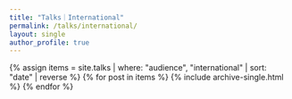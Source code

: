 ```yaml
---
title: "Talks｜International"
permalink: /talks/international/
layout: single
author_profile: true
---
```

<div class="entries-list">
{% assign items = site.talks | where: "audience", "international" | sort: "date" | reverse %}
{% for post in items %}
  {% include archive-single.html %}
{% endfor %}
</div>
